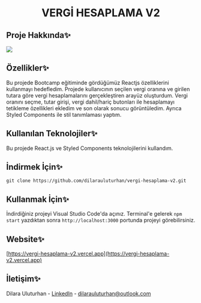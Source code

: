 <div align="center">
  <h1 align="center">VERGİ HESAPLAMA V2</h1>
</div>

## Proje Hakkında✨
![](https://github.com/dilarauluturhan/vergi-hesaplama-v2/assets/120499369/1cb66308-2ddb-4dc5-95c4-3a5c285ccdb3)

## Özellikler✨
Bu projede Bootcamp eğitiminde gördüğümüz Reactjs özelliklerini kullanmayı hedefledim. Projede kullanıcının seçilen vergi oranına ve girilen tutara göre vergi hesaplamalarını gerçekleştiren arayüz oluşturdum. Vergi oranını seçme, tutar girişi, vergi dahil/hariç butonları ile hesaplamayı tetikleme özellikleri ekledim ve son olarak sonucu görüntüledim. Ayrıca Styled Components ile stil tanımlaması yaptım.

## Kullanılan Teknolojiler✨
Bu projede React.js ve Styled Components teknolojilerini kullandım.

## İndirmek İçin✨
````
git clone https://github.com/dilarauluturhan/vergi-hesaplama-v2.git
````
## Kullanmak İçin✨
İndirdiğiniz projeyi Visual Studio Code'da açınız. Terminal'e gelerek `npm start` yazdıktan sonra `http://localhost:3000` portunda projeyi görebilirsiniz.

## Website✨
[https://vergi-hesaplama-v2.vercel.app](https://vergi-hesaplama-v2.vercel.app)

## İletişim✨
Dilara Uluturhan - [LinkedIn](https://www.linkedin.com/in/dilarauluturhan/) - dilarauluturhan@outlook.com
